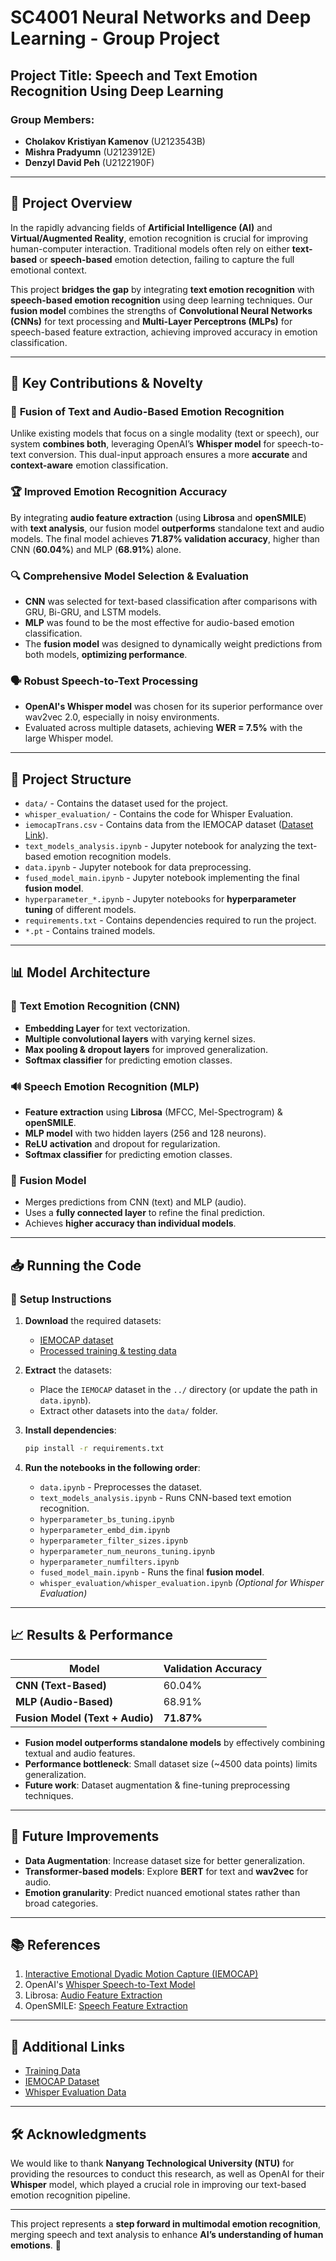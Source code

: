 # SC4001 Neural Networks and Deep Learning - Group Project

## Project Title: **Speech and Text Emotion Recognition Using Deep Learning**

### Group Members:
- **Cholakov Kristiyan Kamenov** (U2123543B)
- **Mishra Pradyumn** (U2123912E)
- **Denzyl David Peh** (U2122190F)

---

## 📌 Project Overview

In the rapidly advancing fields of **Artificial Intelligence (AI)** and **Virtual/Augmented Reality**, emotion recognition is crucial for improving human-computer interaction. Traditional models often rely on either **text-based** or **speech-based** emotion detection, failing to capture the full emotional context.

This project **bridges the gap** by integrating **text emotion recognition** with **speech-based emotion recognition** using deep learning techniques. Our **fusion model** combines the strengths of **Convolutional Neural Networks (CNNs)** for text processing and **Multi-Layer Perceptrons (MLPs)** for speech-based feature extraction, achieving improved accuracy in emotion classification.

---

## 🚀 Key Contributions & Novelty

### 🌟 **Fusion of Text and Audio-Based Emotion Recognition**
Unlike existing models that focus on a single modality (text or speech), our system **combines both**, leveraging OpenAI’s **Whisper model** for speech-to-text conversion. This dual-input approach ensures a more **accurate** and **context-aware** emotion classification.

### 🏆 **Improved Emotion Recognition Accuracy**
By integrating **audio feature extraction** (using **Librosa** and **openSMILE**) with **text analysis**, our fusion model **outperforms** standalone text and audio models. The final model achieves **71.87% validation accuracy**, higher than CNN (**60.04%**) and MLP (**68.91%**) alone.

### 🔍 **Comprehensive Model Selection & Evaluation**
- **CNN** was selected for text-based classification after comparisons with GRU, Bi-GRU, and LSTM models.
- **MLP** was found to be the most effective for audio-based emotion classification.
- The **fusion model** was designed to dynamically weight predictions from both models, **optimizing performance**.

### 🗣 **Robust Speech-to-Text Processing**
- **OpenAI's Whisper model** was chosen for its superior performance over wav2vec 2.0, especially in noisy environments.
- Evaluated across multiple datasets, achieving **WER = 7.5%** with the large Whisper model.

---

## 📂 Project Structure

- `data/` - Contains the dataset used for the project.
- `whisper_evaluation/` - Contains the code for Whisper Evaluation.
- `iemocapTrans.csv` - Contains data from the IEMOCAP dataset ([Dataset Link](https://www.kaggle.com/datasets/mouadriali/iemocap-transcriptions-english-french)).
- `text_models_analysis.ipynb` - Jupyter notebook for analyzing the text-based emotion recognition models.
- `data.ipynb` - Jupyter notebook for data preprocessing.
- `fused_model_main.ipynb` - Jupyter notebook implementing the final **fusion model**.
- `hyperparameter_*.ipynb` - Jupyter notebooks for **hyperparameter tuning** of different models.
- `requirements.txt` - Contains dependencies required to run the project.
- `*.pt` - Contains trained models.

---

## 📊 Model Architecture

### 📝 **Text Emotion Recognition (CNN)**
- **Embedding Layer** for text vectorization.
- **Multiple convolutional layers** with varying kernel sizes.
- **Max pooling & dropout layers** for improved generalization.
- **Softmax classifier** for predicting emotion classes.

### 🔊 **Speech Emotion Recognition (MLP)**
- **Feature extraction** using **Librosa** (MFCC, Mel-Spectrogram) & **openSMILE**.
- **MLP model** with two hidden layers (256 and 128 neurons).
- **ReLU activation** and dropout for regularization.
- **Softmax classifier** for predicting emotion classes.

### 🔗 **Fusion Model**
- Merges predictions from CNN (text) and MLP (audio).
- Uses a **fully connected layer** to refine the final prediction.
- Achieves **higher accuracy than individual models**.

---

## 📥 Running the Code

### 🔧 **Setup Instructions**
1. **Download** the required datasets:
   - [IEMOCAP dataset](https://www.kaggle.com/datasets/dejolilandry/iemocapfullrelease)
   - [Processed training & testing data](https://entuedu-my.sharepoint.com/:u:/g/personal/kristiya001_e_ntu_edu_sg/EfZGKzUHznJHmHPrR8G96sABZUSOtPDlKB7eUCAxgENLWA?e=Vc8bmP)

2. **Extract** the datasets:
   - Place the `IEMOCAP` dataset in the `../` directory (or update the path in `data.ipynb`).
   - Extract other datasets into the `data/` folder.

3. **Install dependencies**:
   ```bash
   pip install -r requirements.txt
   ```

4. **Run the notebooks in the following order**:
   - `data.ipynb` - Preprocesses the dataset.
   - `text_models_analysis.ipynb` - Runs CNN-based text emotion recognition.
   - `hyperparameter_bs_tuning.ipynb`
   - `hyperparameter_embd_dim.ipynb`
   - `hyperparameter_filter_sizes.ipynb`
   - `hyperparameter_num_neurons_tuning.ipynb`
   - `hyperparameter_numfilters.ipynb`
   - `fused_model_main.ipynb` - Runs the final **fusion model**.
   - `whisper_evaluation/whisper_evaluation.ipynb` *(Optional for Whisper Evaluation)*

---

## 📈 Results & Performance

| **Model**   | **Validation Accuracy** |
|------------|--------------------|
| **CNN (Text-Based)**  | 60.04% |
| **MLP (Audio-Based)**  | 68.91% |
| **Fusion Model (Text + Audio)**  | **71.87%** |

- **Fusion model outperforms standalone models** by effectively combining textual and audio features.
- **Performance bottleneck**: Small dataset size (~4500 data points) limits generalization.
- **Future work**: Dataset augmentation & fine-tuning preprocessing techniques.

---

## 📌 Future Improvements

- **Data Augmentation**: Increase dataset size for better generalization.
- **Transformer-based models**: Explore **BERT** for text and **wav2vec** for audio.
- **Emotion granularity**: Predict nuanced emotional states rather than broad categories.

---

## 📚 References

1. [Interactive Emotional Dyadic Motion Capture (IEMOCAP)](https://sail.usc.edu/iemocap/)
2. OpenAI's [Whisper Speech-to-Text Model](https://arxiv.org/abs/2212.04356)
3. Librosa: [Audio Feature Extraction](https://librosa.org)
4. OpenSMILE: [Speech Feature Extraction](https://www.audeering.com/opensmile/)

---

## 🔗 Additional Links

- [Training Data](https://entuedu-my.sharepoint.com/:u:/g/personal/kristiya001_e_ntu_edu_sg/EfZGKzUHznJHmHPrR8G96sABZUSOtPDlKB7eUCAxgENLWA?e=Vc8bmP)
- [IEMOCAP Dataset](https://www.kaggle.com/datasets/dejolilandry/iemocapfullrelease)
- [Whisper Evaluation Data](https://www.openslr.org/12)

---

## 🛠️ Acknowledgments

We would like to thank **Nanyang Technological University (NTU)** for providing the resources to conduct this research, as well as OpenAI for their **Whisper** model, which played a crucial role in improving our text-based emotion recognition pipeline.

---

This project represents a **step forward in multimodal emotion recognition**, merging speech and text analysis to enhance **AI’s understanding of human emotions**. 🚀
